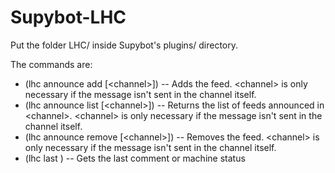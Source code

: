# Supybot-LHC
Put the folder LHC/ inside Supybot's plugins/ directory.

The commands are:

- (lhc announce add [\<channel\>]) -- Adds the feed. \<channel\> is only necessary if the message isn't sent in the channel itself.
- (lhc announce list [\<channel\>]) -- Returns the list of feeds announced in \<channel\>. \<channel\> is only necessary if the message isn't sent in the channel itself.
- (lhc announce remove [\<channel\>]) -- Removes the feed. \<channel\> is only necessary if the message isn't sent in the channel itself.
- (lhc last ) -- Gets the last comment or machine status
